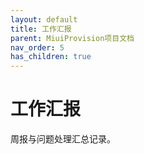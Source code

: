 ```yaml
---
layout: default
title: 工作汇报
parent: MiuiProvision项目文档
nav_order: 5
has_children: true
---
```


# 工作汇报

周报与问题处理汇总记录。

